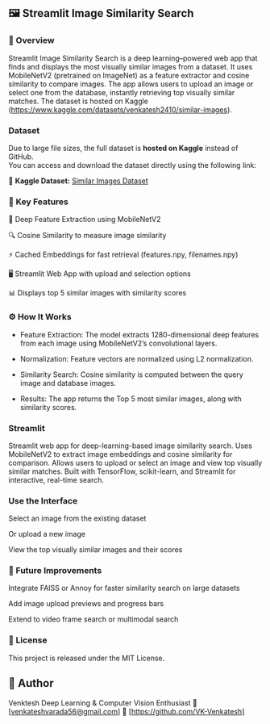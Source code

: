 ## 🖼️ Streamlit Image Similarity Search
### 📘 Overview

Streamlit Image Similarity Search is a deep learning–powered web app that finds and displays the most visually similar images from a dataset.
It uses MobileNetV2 (pretrained on ImageNet) as a feature extractor and cosine similarity to compare images.
The app allows users to upload an image or select one from the database, instantly retrieving top visually similar matches.
The dataset is hosted on Kaggle (https://www.kaggle.com/datasets/venkatesh2410/similar-images).

### Dataset

Due to large file sizes, the full dataset is **hosted on Kaggle** instead of GitHub.  
You can access and download the dataset directly using the following link:

🔗 **Kaggle Dataset:** [Similar Images Dataset](https://www.kaggle.com/datasets/venkatesh2410/similar-images)
### 🧠 Key Features

🧩 Deep Feature Extraction using MobileNetV2

🔍 Cosine Similarity to measure image similarity

⚡ Cached Embeddings for fast retrieval (features.npy, filenames.npy)

🖥️ Streamlit Web App with upload and selection options

📊 Displays top 5 similar images with similarity scores

### ⚙️ How It Works

* Feature Extraction:
The model extracts 1280-dimensional deep features from each image using MobileNetV2’s convolutional layers.

* Normalization:
Feature vectors are normalized using L2 normalization.

* Similarity Search:
Cosine similarity is computed between the query image and database images.

* Results:
The app returns the Top 5 most similar images, along with similarity scores.

### Streamlit

Streamlit web app for deep-learning-based image similarity search.
Uses MobileNetV2 to extract image embeddings and cosine similarity for comparison.
Allows users to upload or select an image and view top visually similar matches.
Built with TensorFlow, scikit-learn, and Streamlit for interactive, real-time search.

### Use the Interface

Select an image from the existing dataset

Or upload a new image

View the top visually similar images and their scores

### 🚀 Future Improvements

Integrate FAISS or Annoy for faster similarity search on large datasets

Add image upload previews and progress bars

Extend to video frame search or multimodal search

### 📜 License

This project is released under the MIT License.

## 👤 Author

Venktesh
Deep Learning & Computer Vision Enthusiast
📧 [venkateshvarada56@gmail.com]
🔗 [https://github.com/VK-Venkatesh]

